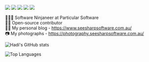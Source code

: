[![](https://vistr.dev/badge?repo=HEskandari.HEskandari)](https://github.com/HEskandari)
[![](https://img.shields.io/badge/-@hadi_es-%231DA1F2?style=flat-square&logo=twitter&logoColor=ffffff)](https://twitter.com/hadi_es)
[![](https://img.shields.io/badge/-@heskandari-%23181717?style=flat-square&logo=github)](https://github.com/heskandari)
[![](https://img.shields.io/badge/-heskandari-blue?style=flat-square&logo=Linkedin&logoColor=white&link=https://www.linkedin.com/in/heskandari/)](https://www.linkedin.com/in/heskandari/)
[![](https://img.shields.io/badge/-seesharp.photography-%23181717?style=flat-square&logo=instagram)](https://www.instagram.com/seesharp.photography)

🧑🏼‍💻 Software Ninjaneer at Particular Software<br />
🤝🏼 Open-source contributor<br/>
✍🏼 My personal blog - https://www.seesharpsoftware.com.au/ <br/>
📷 My photographs - https://photography.seesharpsoftware.com.au/ <br/>

![Hadi's GitHub stats](https://github-readme-stats.vercel.app/api?username=HEskandari&count_private=true&show_icons=true&theme=vue&include_all_commits=true)

![Top Languages](https://github-readme-stats.vercel.app/api/top-langs/?username=HEskandari&layout=compact&theme=vue)
